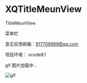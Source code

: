 # XQTitleMeunView

TitleMeunView

菜单栏

意见反馈邮箱：917709989@qq.com

项目环境： xcode8.1

gif 图片加载中...

![gif](https://github.com/weakGG/XQTitleMeunView/blob/master/gif/meun.gif)

